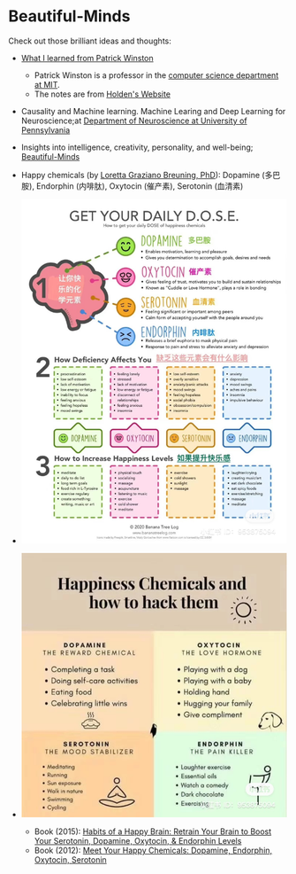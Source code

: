 # Beautiful-Minds
Check out those brilliant ideas and thoughts:

  - [What I learned from Patrick Winston](http://holdenlee.github.io/What%20I%20learned%20from%20Patrick%20Winston.html?nsukey=Eg5ml8FGI4HXnmTygJFkV1X3%2Fg%2F%2BrK6KA%2FiDpoqH7moEP3tyewm5QVv1ZAQ4VWVUB5CaN0KwQpf9C0cMCj8tq%2FvJVAmz%2BhutenfP9jYDGa1KNUQkA7mQIuSc9iq%2B%2BupI5mec4tLZtfak7fRmiNGwV0FU%2BjVDHac7PbapGGiHRn99s8vjckyNVlPobSG%2F7N0c&from=timeline&isappinstalled=0)
     - Patrick Winston is a professor in the [computer science department at MIT](http://people.csail.mit.edu/phw/).
     - The notes are from [Holden's Website](http://holdenlee.github.io)	
	 
  - Causality and Machine learning. Machine Learing and Deep Learning for Neuroscience;at [Department of Neuroscience at University of Pennsylvania](http://kordinglab.com/)
  
  - Insights into intelligence, creativity, personality, and well-being; [Beautiful-Minds](https://blogs.scientificamerican.com/beautiful-minds/?page=17&tab=read-posts)
  
  - Happy chemicals (by [Loretta Graziano Breuning, PhD](https://www.psychologytoday.com/us/contributors/loretta-g-breuning-phd)): Dopamine (多巴胺), Endorphin (内啡肽), Oxytocin (催产素), Serotonin (血清素)
  - ![4HappyChemicals_1](Pics/4HappyChemicals_1.jpg "4HappyChemicals_1") 
  - ![4HappyChemicals_2](Pics/4HappyChemicals_2.jpg "4HappyChemicals_2")    

    - Book (2015): [Habits of a Happy Brain: Retrain Your Brain to Boost Your Serotonin, Dopamine, Oxytocin, & Endorphin Levels](https://www.amazon.com/Habits-Happy-Brain-Serotonin-Endorphin/dp/1440590508/ref=sr_1_1?keywords=habits+of+a+happy+brain&qid=1646250294&s=books&sprefix=habits+of+a+happy+%2Cstripbooks%2C60&sr=1-1)
    - Book (2012): [Meet Your Happy Chemicals: Dopamine, Endorphin, Oxytocin, Serotonin](https://www.amazon.com/Habits-Happy-Brain-Serotonin-Endorphin/dp/1440590508/ref=sr_1_1?keywords=habits+of+a+happy+brain&qid=1646250294&s=books&sprefix=habits+of+a+happy+%2Cstripbooks%2C60&sr=1-1)
